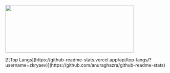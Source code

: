 <p align="left">
  <a href="https://leetcode.com/zkryaev">
    <img src="https://leetcard.jacoblin.cool/zkryaev?theme=dark&font=Roboto" width="400" height="150" />
  </a>
</p>
[![Top Langs](https://github-readme-stats.vercel.app/api/top-langs/?username=zkryaev)](https://github.com/anuraghazra/github-readme-stats)


